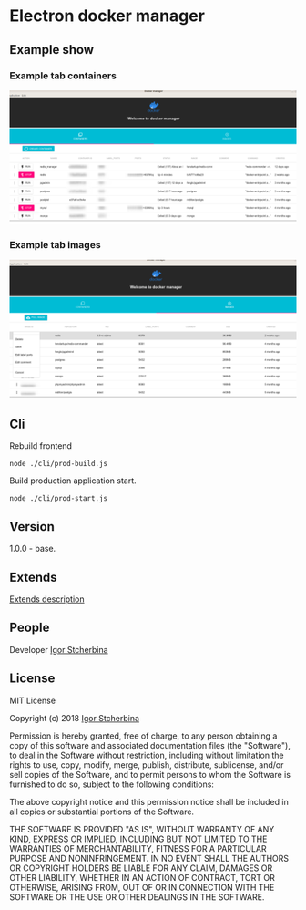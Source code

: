 # Electron docker manager
## Example show
### Example tab containers
![Password storage screenshot](https://raw.githubusercontent.com/eagle7410/electron_docker_manager/master/docs-attach/cont.png)
### Example tab images
![Password storage screenshot](https://raw.githubusercontent.com/eagle7410/electron_docker_manager/master/docs-attach/img.png)
## Cli

Rebuild frontend
```
node ./cli/prod-build.js
```

Build production application start.
```
node ./cli/prod-start.js
```

## Version
1.0.0 - base.

## Extends
[Extends description](https://github.com/eagle7410/fsp-eagle/blob/master/ext.md)

## People
Developer [Igor Stcherbina](https://github.com/eagle7410)

## License

MIT License

Copyright (c) 2018 [Igor Stcherbina](https://github.com/eagle7410)

Permission is hereby granted, free of charge, to any person obtaining a copy
of this software and associated documentation files (the "Software"), to deal
in the Software without restriction, including without limitation the rights
to use, copy, modify, merge, publish, distribute, sublicense, and/or sell
copies of the Software, and to permit persons to whom the Software is
furnished to do so, subject to the following conditions:

The above copyright notice and this permission notice shall be included in all
copies or substantial portions of the Software.

THE SOFTWARE IS PROVIDED "AS IS", WITHOUT WARRANTY OF ANY KIND, EXPRESS OR
IMPLIED, INCLUDING BUT NOT LIMITED TO THE WARRANTIES OF MERCHANTABILITY,
FITNESS FOR A PARTICULAR PURPOSE AND NONINFRINGEMENT. IN NO EVENT SHALL THE
AUTHORS OR COPYRIGHT HOLDERS BE LIABLE FOR ANY CLAIM, DAMAGES OR OTHER
LIABILITY, WHETHER IN AN ACTION OF CONTRACT, TORT OR OTHERWISE, ARISING FROM,
OUT OF OR IN CONNECTION WITH THE SOFTWARE OR THE USE OR OTHER DEALINGS IN THE
SOFTWARE.
